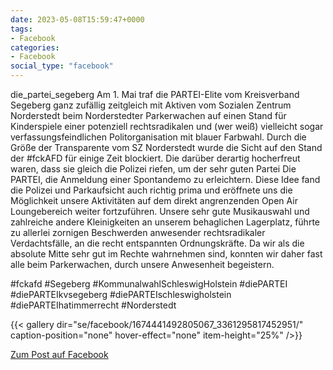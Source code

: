 ```yaml
---
date: 2023-05-08T15:59:47+0000
tags:
- Facebook
categories:
- Facebook
social_type: "facebook"
---
```


die_partei_segeberg Am 1. Mai traf die PARTEI-Elite vom Kreisverband Segeberg ganz zufällig zeitgleich mit Aktiven vom Sozialen Zentrum Norderstedt beim Norderstedter Parkerwachen auf einen Stand für Kinderspiele einer potenziell rechtsradikalen und (wer weiß) vielleicht sogar verfassungsfeindlichen Politorganisation mit blauer Farbwahl. Durch die Größe der Transparente vom SZ Norderstedt wurde die Sicht auf den Stand der #fckAFD für einige Zeit blockiert. Die darüber derartig hocherfreut waren, dass sie gleich die Polizei riefen, um der sehr guten Partei Die PARTEI, die Anmeldung einer Spontandemo zu erleichtern. Diese Idee fand die Polizei und Parkaufsicht auch richtig prima und eröffnete uns die Möglichkeit unsere Aktivitäten auf dem direkt angrenzenden Open Air Loungebereich weiter fortzuführen. Unsere sehr gute Musikauswahl und zahlreiche andere Kleinigkeiten an unserem behaglichen Lagerplatz, führte zu allerlei zornigen Beschwerden anwesender rechtsradikaler Verdachtsfälle, an die recht entspannten Ordnungskräfte. Da wir als die absolute Mitte sehr gut im Rechte wahrnehmen sind, konnten wir daher fast alle beim Parkerwachen, durch unsere Anwesenheit begeistern.  
  
#fckafd #Segeberg #KommunalwahlSchleswigHolstein #diePARTEI #diePARTEIkvsegeberg #diePARTEIschleswigholstein #diePARTEIhatimmerrecht #Norderstedt


  
{{< gallery dir="se/facebook/1674441492805067_3361295817452951/" caption-position="none" hover-effect="none" item-height="25%" />}}
  


[Zum Post auf Facebook](https://www.facebook.com/1674441492805067/posts/3361295817452951/)
